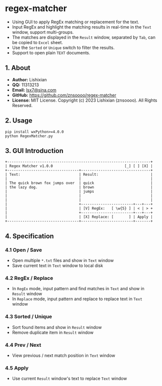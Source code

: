# regex-matcher

- Using GUI to apply RegEx matching or replacement for the text.
- Input RegEx and highlight the matching results in real-time in the `Text` window, support multi-groups.
- The matches are displayed in the `Result` window, separated by `Tab`, can be copied to `Excel` sheet.
- Use the `Sorted` or `Unique` switch to filter the results.
- Support to open plain `TEXT` documents.


## 1. About
- __Author:__ Lishixian
- __QQ:__ 11313213
- __Email:__ <lsx7@sina.com>
- __GitHub:__ <https://github.com/znsoooo/regex-matcher>
- __License:__ MIT License. Copyright (c) 2023 Lishixian (znsoooo). All Rights Reserved.


## 2. Usage
```shell
pip install wxPython>=4.0.0
python RegexMatcher.py
```


## 3. GUI Introduction
```
+------------------------------------------------------------------+
| Regex Matcher v1.0.0                                 [_] [ ] [X] |
+---------------------------------+--------------------------------+
| Text:                           | Result:                        |
|                                 |                                |
| The quick brown fox jumps over  | quick                          |
| the lazy dog.                   | brown                          |
|                                 | jumps                          |
|                                 |                                |
|                                 |                                |
|                                 +------------------------+---+---+
|                                 | [V] RegEx:   [ \w{5} ] | < | > +
|                                 +------------------------+---+---+
|                                 | [X] Replace: [       ] | Apply |
+---------------------------------+------------------------+-------+
```


## 4. Specification

### 4.1 Open / Save
- Open multiple `*.txt` files and show in `Text` window
- Save current text in `Text` window to local disk

### 4.2 RegEx / Replace
- In `RegEx` mode, input pattern and find matches in `Text` and show in `Result` window
- In `Replace` mode, input pattern and replace to replace text in `Text` window

### 4.3 Sorted / Unique
- Sort found items and show in `Result` window
- Remove duplicate item in `Result` window

### 4.4 Prev / Next
- View previous / next match position in `Text` window

### 4.5 Apply
- Use current `Result` window's text to replace `Text` window
